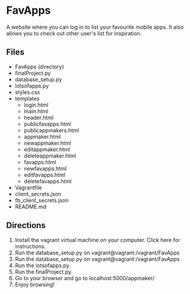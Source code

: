 # FavApps

A website where you can log in to list your favourite mobile apps. It also allows you to check out other user's list for inspiration.

## Files

* FavApps (directory)
* finalProject.py
* database_setup.py
* lotsofapps.py
* styles.css
* templates
	* login.html
	* main.html
	* header.html
	* publicfavapps.html
	* publicappmakers.html
	* appmaker.html
	* newappmaker.html
	* editappmaker.html
	* deleteappmaker.html
	* favapps.html
	* newfavapps.html
	* editfavapps.html
	* deletefavapps.html
* Vagrantfile
* client_secrets.json
* fb_client_secrets.json
* README.md


## Directions

1. Install the vagrant virtual machine on your computer. 	Click here for instructions.
2. Run the database_setup.py on 							vagrant@vagrant:/vagrant/FavApps
3. Run the database_setup.py on 							vagrant@vagrant:/vagrant/FavApps
4. Run the lotsofapps.py.
5. Run the finalProject.py.
6. Go to your browser and go to localhost:5000/appmaker/
7. Enjoy browsing!




















